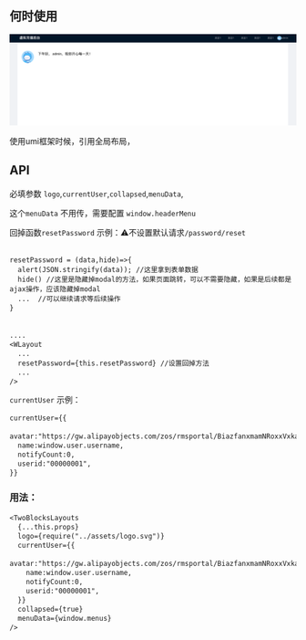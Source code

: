 

## 何时使用
![](./eg.png)

使用umi框架时候，引用全局布局，

## API

必填参数 `logo`,`currentUser`,`collapsed`,`menuData`,

这个`menuData` 不用传，需要配置 `window.headerMenu`



回掉函数`resetPassword` 示例：⚠️不设置默认请求`/password/reset`

```

resetPassword = (data,hide)=>{
  alert(JSON.stringify(data)); //这里拿到表单数据
  hide() //这里是隐藏掉modal的方法，如果页面跳转，可以不需要隐藏，如果是后续都是ajax操作，应该隐藏掉modal
  ...  //可以继续请求等后续操作
}


....
<WLayout
  ...
  resetPassword={this.resetPassword} //设置回掉方法
  ...
/>
```



`currentUser` 示例：

```
currentUser={{
  avatar:"https://gw.alipayobjects.com/zos/rmsportal/BiazfanxmamNRoxxVxka.png",
  name:window.user.username,
  notifyCount:0,
  userid:"00000001",
}}

```

### 用法：


```
<TwoBlocksLayouts
  {...this.props}
  logo={require("../assets/logo.svg")}
  currentUser={{
    avatar:"https://gw.alipayobjects.com/zos/rmsportal/BiazfanxmamNRoxxVxka.png",
    name:window.user.username,
    notifyCount:0,
    userid:"00000001",
  }}
  collapsed={true}
  menuData={window.menus}
/>
```

